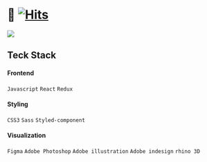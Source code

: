 # 🏡 [![Hits](https://hits.seeyoufarm.com/api/count/incr/badge.svg?url=https%3A%2F%2Fgithub.com%2Fjisooround%2Fhit-counter&count_bg=%23000000&title_bg=%23000000&icon=&icon_color=%23F60000&title=hits&edge_flat=false)](https://hits.seeyoufarm.com)

<img src="https://github-readme-stats.vercel.app/api?username=jisooround&show_icons=true&theme=dark">

## Teck Stack
#### Frontend
`Javascript` `React` `Redux`
#### Styling
`CSS3` `Sass` `Styled-component`
#### Visualization
`Figma` `Adobe Photoshop` `Adobe illustration` `Adobe indesign` `rhino 3D`
